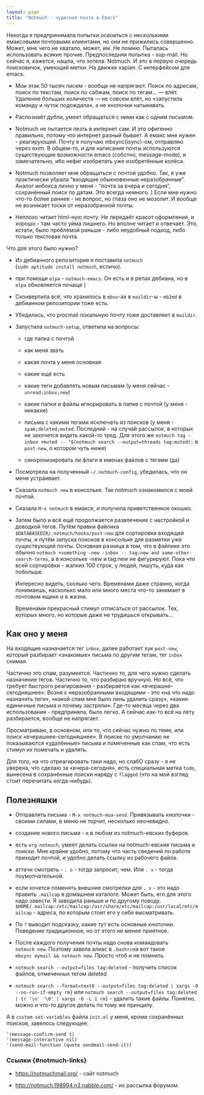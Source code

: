 ```yaml
---
layout: page
title: "Notmuch - чудесная почта в Emacs"
---
```


Некогда я предпринимала попытки освоиться с несколькими емаксовыми почтовыми клиентами, но они не прижились совершенно. Может, мне чего не хватало, может, им. Не помню. Пыталась использовать всякие прочие.  Предпоследняя попытка - sup-mail. Но сейчас я, кажется, нашла, что хотела. Notmuch. И это в первую очередь поисковичок, умеющий метки. На движке xapian. С интерфейсом для emacs.

<!-- more --> 

-   Мои этак 50 тысяч писем - вообще не напрягают. Поиск по адресам, поиск по текстам, поиск по сабжам, поиск по тегам… — влёт. Удаление больших количеств — не совсем влёт, но «запустила команду и чуток подождала», а не кнопочки натыкивать.

-   Распознаёт дубли, умеет обращаться с ними как с одним письмом.

-   Notmuch не пытается лезть в интернет сам. И это офигенно правильно, потому что интернет разный бывает. А емакс мне нужен - реагирующий.  Почту я получаю mbsync(isync)-ом, отправляю через exim. В общем-то, и для написания почты используются существующие возможности emacs (собстно, message-mode), и замечательно, ибо нефиг изобретать уже изобретённые колёса.

-   Notmuch позволяет мне обращаться с почтой удобно. Так, я уже практически убрала “входящие обыкновенные неразобранные”. Аналог инбокса лично у меня - “почта за вчера и сегодня”, сохранённый поиск по датам. Это всегда немного. ) Если мне нужно что-то более раннее - не вопрос, но глаза оно не мозолит. И вообще не возникает тоски от неразобранной почты.

-   Неплохо читает html-ную почту. Не передаёт красот оформления, и хорошо - там часто уйма лишнего. Но вполне читает и отвечает. Это, кстати, было проблемой раньше - либо неудобный подход, либо только текстовая почта.

Что для этого было нужно?

-   Из дебианного репозитория я поставила `notmuch` (`sudo aptitude install notmuch`, есличо).

-   при помощи `elpa` - `notmuch-emacs`. Он есть и в репах дебиана, но в `elpa` обновляется почаще )

-   Сконвертила всё, что хранилось в `mbox`-ах в `maildir`-ы - `mb2md` в дебианном репозитории тоже есть.

-   Убедилась, что procmail локальную почту тоже доставляет в `maildir`.

-   Запустила `notmuch-setup`, ответила на вопросы:

    -   где папка с почтой

    -   как меня звать

    -   какая почта у меня основная

    -   какие ещё есть

    -   какие теги добавлять новым письмам (у меня сейчас - `unread;inbox;new`)

    -   какие папки и файлы игнорировать в папке с почтой (у меня - никакие)

    -   письма с какими тегами исключать из поисков (у меня - `spam;deleted;muted`. Последний - на случай рассылок, в которых не захочется видеть какой-то тред. Для этого же `notmuch tag -inbox +muted -- "$(notmuch search --output=threads tag:muted);` в `post-new`, о котором чуть ниже)

    -   синхронизировать ли флаги в именах файлов с тегами (да)

-   Посмотрела на полученный `~/.notmuch-config`, убедилась, что он меня устраивает.

-   Сказала `notmuch new` в консольке. Так notmuch ознакомился с моей почтой.

-   Сказала `M-x notmuch` в емаксе, и получила приветственное окошко.

-   Затем было и всё ещё продолжается развлечение с настройкой и доводкой тегов. Путём правки файлика `$DATABASEDIR/.notmuch/hooks/post-new` для сортировки входящей почты, и путём запуска поисков в консольке для разметки уже существующей почты. Основная разница в том, что в файлике это обычно `notmuch +something -new -inbox -- tag:new and some-other-search-terms`, а в консольке -new и tag:new не фигурируют. Пока что всей сортировки - жалких 100 строк, у людей, пишуть, куда как побольше.

    Интересно видеть, сколько чего. Временами даже странно, когда понимаешь, насколько мало или много места что-то занимает в почтовом ящике и в жизни.

    Временами прекрасный стимул отписаться от рассылок. Тех, которых много, но которые даже не трудишься открывать...

## Как оно у меня

На входящие назначается тег `inbox`, далее работает хук `post-new`, который разбирает «знакомые» письма по другим тегам, тег `inbox` снимая.

Частично это спам, разумеется. Частично то, для чего нужно сделать назначение тегов. Частично то, что разбираю вручную. Но всё, что требует быстрого реагирования - разбирается как «вчерашне-сегодняшнее». Возня с неразобранными входящими - это «на что надо назначить теги», «какой спам мне было лень удалить сразу», «какие единичные письма и почему застряли». Где-то месяца через два использования - предприняла, было легко. А сейчас как-то всё на лету разбирается, вообще не напрягает.

Просматриваю, в основном, или то, что сейчас нужно по теме, или поиск «вчерашнее-сегодняшнее». В поиске по умолчанию не показываются «удалённые» письма и помеченные как спам, что есть стимул их помечать и удалять.

Для того, на что отреагировать таки надо, но слабО сразу - я не уверена, что сделаю за «вчера-сегодня», есть специальная метка `todo`, вынесена в сохранённые поиски наряду с `flagged` (что на мой взгляд стоит перечитать когда-нибудь).

## Полезняшки

-   Отправлять письма - `M-x notmuch-mua-send`. Привязывать кнопочки - своими силами, в меню не торчит, несколько неочевидно.

-   создание нового письма - `m` в любом из notmuch-евских буферов.

-   есть `org-notmuch`, умеет делать ссылки на notmuch-евские письма и поиски. Мне крайне удобно, потому что часть сведений по работе приходит почтой, и удобно делать ссылку из рабочего файла.

-   аттачи смотреть - `. o` - тогда запросит, чем. Или `. v` - тогда поумолчательной.

-   если хочется поменять внешние смотрелки для `. v` - это надо править `.mailcap` в домашнем каталоге. Может быть, его для этого надо завести. Я заводила раньше и по другому поводу.  `$HOME/.mailcap:/etc/mailcap:/usr/share/etc/mailcap:/usr/local/etc/mailcap` - адреса, по которым стоит его у себя высматривать.

-   По `?` выводит подсказку, какие тут есть основные кнопочки.  Поведение традиционное, но от этого не менее приятное.

-   После каждого получения почты надо снова командовать `notmuch new`. Поэтому завела алиас в `.bashrc`на вот такое `mbsync mymail && notmuch new`. Просто чтоб и не помнить.

-   `notmuch search --output=files tag:deleted` - получить список файлов, отмеченных тегом deleted

-   `notmuch search --format=text0 --output=files tag:deleted | xargs -0 --no-run-if-empty rm}` или `notmuch search --output=files tag:deleted | tr '\n' '\0' | xargs -0 -L 1 rm}` - удалить такие файлы. Понятно, можно и что-то другое делать по тому же принципу.

А в `custom-set-variables` файла `init.el` у меня, кроме сохранённых поисков, завелось следующее:

    '(message-confirm-send t)
    '(message-interactive nil)
    '(send-mail-function (quote sendmail-send-it))

### Ссылки {#notmuch-links}

-   https://notmuchmail.org/ - сайт notmuch

-   http://notmuch.198994.n3.nabble.com/ - их рассылка форумом.


